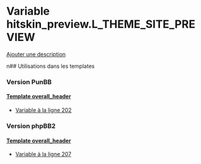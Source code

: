 # Variable hitskin_preview.L_THEME_SITE_PREVIEW
[Ajouter une description](https://fa-tvars.appspot.com/hitskin_preview.L_THEME_SITE_PREVIEW)

n## Utilisations dans les templates

### Version PunBB

#### [Template overall_header](punbb/overall_header.md)
* [Variable à la ligne 202](../punbb/overall_header.tpl#L202)

### Version phpBB2

#### [Template overall_header](subsilver/overall_header.md)
* [Variable à la ligne 207](../subsilver/overall_header.tpl#L207)